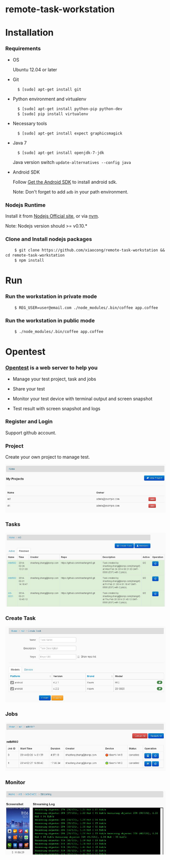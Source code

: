 remote-task-workstation
=======================

Installation
============

### Requirements

- OS

    Ubuntu 12.04 or later

- Git

        $ [sudo] apt-get install git

- Python environment and virtualenv

        $ [sudo] apt-get install python-pip python-dev
        $ [sudo] pip install virtualenv

- Necessary tools

        $ [sudo] apt-get install expect graphicsmagick

- Java 7

        $ [sudo] apt-get install openjdk-7-jdk

    Java version switch `update-alternatives --config java`

- Android SDK

    Follow [Get the Android SDK](http://developer.android.com/sdk/index.html) to install android sdk.

    Note: Don't forget to add `adb` in your path environment.


### Nodejs Runtime

Install it from [Nodejs Official site](http://nodejs.org/), or via [nvm](https://github.com/creationix/nvm).

Note: Nodejs version should >= v0.10.*


### Clone and Install nodejs packages

        $ git clone https://github.com/xiaocong/remote-task-workstation && cd remote-task-workstation
        $ npm install

Run
===

### Run the workstation in private mode

        $ REG_USER=user@email.com ./node_modules/.bin/coffee app.coffee

### Run the workstation in public mode

        $ ./node_modules/.bin/coffee app.coffee

Opentest
===

### [Opentest](http://opentest.io) is a web server to help you

- Manage your test project, task and jobs

- Share your test

- Monitor your test device with terminal output and screen snapshot

- Test result with screen snapshot and logs

### Register and Login

Support github account.

### Project

Create your own project to manage test.

![project](https://github.com/shaofang/remote-task-workstation/raw/master/docs/img/project.jpg "project")

### Tasks

![task](https://github.com/shaofang/remote-task-workstation/raw/master/docs/img/tasks.jpg "task")

### Create Task

![createtask](https://github.com/shaofang/remote-task-workstation/raw/master/docs/img/createtask.jpg "createtask")

### Jobs

![job](https://github.com/shaofang/remote-task-workstation/raw/master/docs/img/jobs.jpg "job")

### Monitor

![monitor](https://github.com/shaofang/remote-task-workstation/raw/master/docs/img/monitor.jpg "monitor")